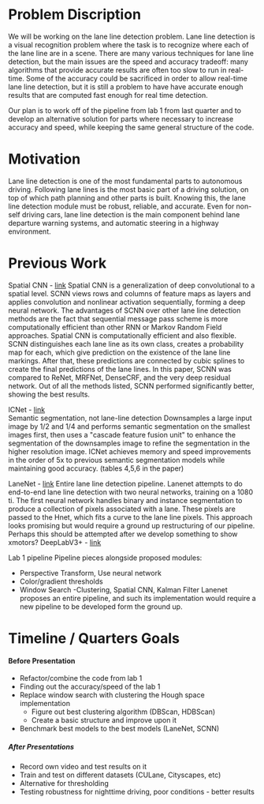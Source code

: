 # Problem Discription

We will be working on the lane line detection problem. Lane line detection is a visual recognition problem where the task is to recognize where each of the lane line are in a scene. There are many various techniques for lane line detection, but the main issues are the speed and accuracy tradeoff: many algorithms that provide accurate results are often too slow to run in real-time. Some of the accuracy could be sacrificed in order to allow real-time lane line detection, but it is still a problem to have have accurate enough results that are computed fast enough for real time detection. 


Our plan is to work off of the pipeline from lab 1 from last quarter and to develop an alternative solution for parts where necessary to increase accuracy and speed, while keeping the same general structure of the code. 

# Motivation

Lane line detection is one of the most fundamental parts to autonomous driving. Following lane lines is the most basic part of a driving solution, on top of which path planning and other parts is built. Knowing this, the lane line detection module must be robust, reliable, and accurate. Even for non-self driving cars, lane line detection is the main component behind lane departure warning systems, and automatic steering in a highway environment.

# Previous Work

Spatial CNN - [link](https://arxiv.org/abs/1712.06080)
Spatial CNN is a generalization of deep convolutional to a spatial level. SCNN views rows and columns of feature maps as layers and applies convolution and nonlinear activation sequentially, forming a deep neural network. The advantages of SCNN over other lane line detection methods are the fact that sequential message pass scheme is more computationally efficient than other RNN or Markov Random Field approaches. Spatial CNN is computationally efficient and also flexible. SCNN distinguishes each lane line as its own class, creates a probability map for each, which give prediction on the existence of the lane line markings. After that, these predictions are connected by cubic splines to create the final predictions of the lane lines. In this paper, SCNN was compared to ReNet, MRFNet, DenseCRF, and the very deep residual network. Out of all the methods listed, SCNN performed significantly better, showing the best results.  

ICNet - [link](https://arxiv.org/abs/1704.08545)  
Semantic segmentation, not lane-line detection
Downsamples a large input image by 1/2 and 1/4 and performs semantic segmentation on the smallest images first, then uses a "cascade feature fusion unit" to enhance the segmentation of the downsamples image to refine the segmentation in the higher resolution image.
ICNet achieves memory and speed improvements in the order of 5x to previous semantic segmentation models while maintaining good accuracy. (tables 4,5,6 in the paper)

LaneNet - [link](https://arxiv.org/abs/1807.01726)
Entire lane line detection pipeline. 
Lanenet attempts to do end-to-end lane line detection with two neural networks, training on a 1080 ti. The first neural network handles binary and instance segmentation to produce a collection of pixels associated with a lane. These pixels are passed to the Hnet, which fits a curve to the lane line pixels. This approach looks promising but would require a ground up restructuring of our pipeline. Perhaps this should be attempted after we develop something to show xmotors?
DeepLabV3+ - [link](https://arxiv.org/abs/1802.02611)

Lab 1 pipeline
Pipeline pieces alongside proposed modules:
* Perspective Transform, Use neural network 
* Color/gradient thresholds
* Window Search -Clustering, Spatial CNN, Kalman Filter
Lanenet proposes an entire pipeline, and such its implementation would require a new pipeline to be developed form the ground up.

# Timeline / Quarters Goals


#### Before Presentation

* Refactor/combine the code from lab 1
* Finding out the accuracy/speed of the lab 1 
* Replace window search with clustering the Hough space implementation
  * Figure out best clustering algorithm (DBScan, HDBScan)
  * Create a basic structure and improve upon it
* Benchmark best models to the best models (LaneNet, SCNN)

##### After Presentations

* Record own video and test results on it
* Train and test on different datasets (CULane, Cityscapes, etc)
* Alternative for thresholding
* Testing robustness for nighttime driving, poor conditions - better results
